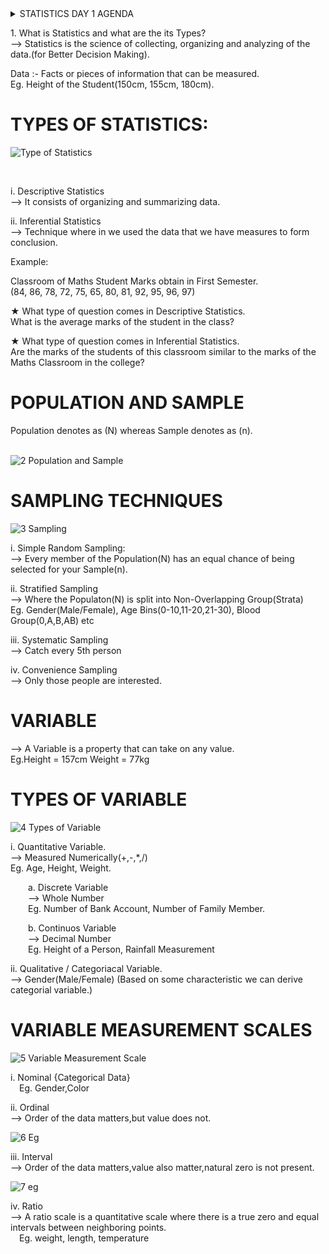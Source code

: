 <details>
  <summary>STATISTICS DAY 1 AGENDA</summary>
    1. What is Statistics and what are the its Types?<br>
    2. Probability Introduction.<br>
    3. Addition Rule in Probability.<br>
    4. Multiplication Rule in Probability.<br>
    5. Descriptive and Inferential Statistics.<br>
    6. Population and Sample.<br>
    7. Measure of Central Tendency(Mean, Median, Mode).<br>
    8. Measure of Dispersion(Variance, Standard Deviation).<br>
    9. Population Mean and Sample Mean.<br>
    10. What is Sampling Method and its Type.<br>
    11. What is Variables and its Types.<br>
    12. Variable Measurement Scales.<br>
    13. Frequency Distribution and Cumulative Frequency.<br>
    14. Histograms.
</details>

<p>
  1. What is Statistics and what are the its Types?<br>
--> Statistics is the science of collecting, organizing and analyzing of the data.(for Better Decision Making).</p>

<p>
  Data :- Facts or pieces of information that can be measured.<br>
Eg. Height of the Student(150cm, 155cm, 180cm).
</p>

# TYPES OF STATISTICS:

![Type of Statistics](https://user-images.githubusercontent.com/95436738/186883336-40aa51bb-1bc3-4663-919d-c60bcd8cc862.png)

<br>
<p>
  i. Descriptive Statistics<br>
--> It consists of organizing and summarizing data.<br>

ii. Inferential Statistics<br>
--> Technique where in we used the data that we have measures to form conclusion.
<br>
</p>  
Example:<br>
  
Classroom of Maths Student Marks obtain in First Semester.<br>
(84, 86, 78, 72, 75, 65, 80, 81, 92, 95, 96, 97)

<p>
★ What type of question comes in Descriptive Statistics.<br>
What is the average marks of the student in the class?<br>

★ What type of question comes in Inferential Statistics.<br>
Are the marks of the students of this classroom similar to the marks of the Maths Classroom in the college?<br>
</p>

# POPULATION AND SAMPLE

Population denotes as (N) whereas Sample denotes as (n).
<br><br>

![2 Population and Sample](https://user-images.githubusercontent.com/95436738/186890973-538bb25b-ab99-4ffa-bcc3-96e9babcdea5.png)


# SAMPLING TECHNIQUES

![3 Sampling](https://user-images.githubusercontent.com/95436738/186895452-24944fca-60e0-4129-80f7-b6d1e6a8558f.png)

<p>
  i. Simple Random Sampling:<br>
--> Every member of the Population(N) has an equal chance of being selected for your Sample(n).
</p>
<p>
 ii. Stratified Sampling<br>
--> Where the Populaton(N) is split into Non-Overlapping Group(Strata)
<br>
Eg. Gender(Male/Female), Age Bins(0-10,11-20,21-30), Blood Group(0,A,B,AB) etc
</p>
<p>
iii. Systematic Sampling<br>
--> Catch every 5th person
</p>
<p>
iv. Convenience Sampling<br>
--> Only those people are interested.
</p>

# VARIABLE

<p>
--> A Variable is a property that can take on any value.<br>
Eg.Height = 157cm
Weight = 77kg
</p>

# TYPES OF VARIABLE

![4 Types of Variable](https://user-images.githubusercontent.com/95436738/186898815-0785c982-5910-4795-bc4e-a33e436c0223.png)


<p>
  i. Quantitative Variable.<br>
--> Measured Numerically(+,-,*,/)<br>
Eg. Age, Height, Weight.
</p>

<p>
&emsp;&emsp;a. Discrete Variable<br>
&emsp;&emsp;--> Whole Number <br>
&emsp;&emsp;Eg. Number of Bank Account, Number of Family Member.
</p>

<p>
&emsp;&emsp;b. Continuos Variable<br>
&emsp;&emsp;--> Decimal Number<br>
&emsp;&emsp;Eg. Height of a Person, Rainfall Measurement
</p>

<p>
ii. Qualitative / Categoriacal Variable.<br>
--> Gender(Male/Female) (Based on some characteristic we can derive categorial variable.)
</p>

# VARIABLE MEASUREMENT SCALES

![5 Variable Measurement Scale](https://user-images.githubusercontent.com/95436738/186900298-16a5a247-50af-4913-acdb-daa249f078d4.png)

<p>
i. Nominal {Categorical Data}<br>
&emsp;Eg. Gender,Color
</p>

<p>
ii. Ordinal<br>
--> Order of the data matters,but value does not.
</p>

![6 Eg](https://user-images.githubusercontent.com/95436738/186904887-a331a152-61ee-425f-b8f3-d2e6c9bddbdb.PNG)

<p>
iii. Interval<br>
--> Order of the data matters,value also matter,natural zero is not present.
</p>

![7 eg](https://user-images.githubusercontent.com/95436738/186905305-30f0a477-7d8f-4fce-96b3-3f002a41a5a1.PNG)

<p>
iv. Ratio<br>
--> A ratio scale is a quantitative scale where there is a true zero and equal intervals between neighboring points. <br>
&emsp;Eg. weight, length, temperature  
</p>
